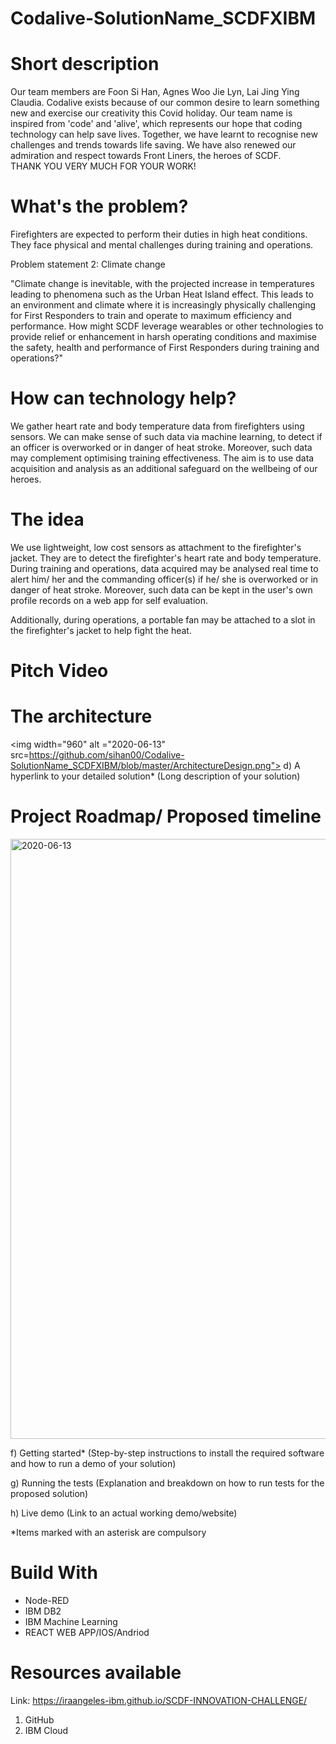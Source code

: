 # Codalive-SolutionName_SCDFXIBM

# Short description
Our team members are Foon Si Han, Agnes Woo Jie Lyn, Lai Jing Ying Claudia.
Codalive exists because of our common desire to learn something new and exercise our creativity this Covid holiday. 
Our team name is inspired from 'code' and 'alive', which represents our hope that coding technology can help save lives. 
Together, we have learnt to recognise new challenges and trends towards life saving. 
We have also renewed our admiration and respect towards Front Liners, the heroes of SCDF.  
THANK YOU VERY MUCH FOR YOUR WORK! 

# What's the problem? 
Firefighters are expected to perform their duties in high heat conditions. They face physical and mental challenges during training and operations. 

Problem statement 2: Climate change

"Climate change is inevitable, with the projected increase in temperatures leading to phenomena such as the Urban Heat Island effect. This leads to an environment and climate where it is increasingly physically challenging for First Responders to train and operate to maximum efficiency and performance. How might SCDF leverage wearables or other technologies to provide relief or enhancement in harsh operating conditions and maximise the safety, health and performance of First Responders during training and operations?"

# How can technology help?
We gather heart rate and body temperature data from firefighters using sensors. We can make sense of such data via machine learning, to detect if an officer is overworked or in danger of heat stroke. Moreover, such data may complement optimising training effectiveness. The aim is to use data acquisition and analysis as an additional safeguard on the wellbeing of our heroes. 

# The idea
We use lightweight, low cost sensors as attachment to the firefighter's jacket. They are to detect the firefighter's heart rate and body temperature. During training and operations, data acquired may be analysed real time to alert him/ her and the commanding officer(s) if he/ she is overworked or in danger of heat stroke. Moreover, such data can be kept in the user's own profile records on a web app for self evaluation. 

Additionally, during operations, a portable fan may be attached to a slot in the firefighter's jacket to help fight the heat.  

# Pitch Video

# The architecture 
<img width="960" alt ="2020-06-13" src=https://github.com/sihan00/Codalive-SolutionName_SCDFXIBM/blob/master/ArchitectureDesign.png">
d) A hyperlink to your detailed solution* (Long description of your solution)

# Project Roadmap/ Proposed timeline
<img width="960" alt ="2020-06-13" src="https://github.com/sihan00/Codalive-SolutionName_SCDFXIBM/blob/master/proj%20roadmap.PNG">

f) Getting started* (Step-by-step instructions to install the required software and how to run a demo of your solution)

g) Running the tests (Explanation and breakdown on how to run tests for the proposed solution)

h) Live demo (Link to an actual working demo/website)


*Items marked with an asterisk are compulsory
 
# Build With
- Node-RED
- IBM DB2
- IBM Machine Learning
- REACT WEB APP/IOS/Andriod 

# Resources available

Link: https://iraangeles-ibm.github.io/SCDF-INNOVATION-CHALLENGE/
1) GitHub
2) IBM Cloud 
